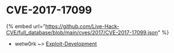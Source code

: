 # CVE-2017-17099
{% embed url="https://github.com/Live-Hack-CVE/full_database/blob/main/cves/2017/CVE-2017-17099.json" %}

* wetw0rk ~> [Exploit-Development](https://www.alice-snow.ru/2017/database/cve-2017-17099/exploit-development-wetw0rk)